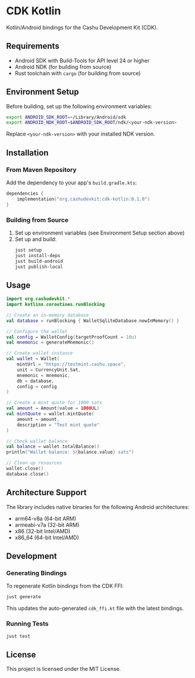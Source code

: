 # CDK Kotlin

Kotlin/Android bindings for the Cashu Development Kit (CDK).

## Requirements

- Android SDK with Build-Tools for API level 24 or higher
- Android NDK (for building from source)
- Rust toolchain with `cargo` (for building from source)

## Environment Setup

Before building, set up the following environment variables:

```bash
export ANDROID_SDK_ROOT=~/Library/Android/sdk
export ANDROID_NDK_ROOT=$ANDROID_SDK_ROOT/ndk/<your-ndk-version>
```

Replace `<your-ndk-version>` with your installed NDK version.

## Installation

### From Maven Repository

Add the dependency to your app's `build.gradle.kts`:

```kotlin
dependencies {
    implementation("org.cashudevkit:cdk-kotlin:0.1.0")
}
```

### Building from Source

1. Set up environment variables (see Environment Setup section above)
2. Set up and build:
   ```bash
   just setup
   just install-deps
   just build-android
   just publish-local
   ```

## Usage

```kotlin
import org.cashudevkit.*
import kotlinx.coroutines.runBlocking

// Create an in-memory database
val database = runBlocking { WalletSqliteDatabase.newInMemory() }

// Configure the wallet
val config = WalletConfig(targetProofCount = 10u)
val mnemonic = generateMnemonic()

// Create wallet instance
val wallet = Wallet(
    mintUrl = "https://testmint.cashu.space",
    unit = CurrencyUnit.Sat,
    mnemonic = mnemonic,
    db = database,
    config = config
)

// Create a mint quote for 1000 sats
val amount = Amount(value = 1000UL)
val mintQuote = wallet.mintQuote(
    amount = amount,
    description = "Test mint quote"
)

// Check wallet balance
val balance = wallet.totalBalance()
println("Wallet balance: ${balance.value} sats")

// Clean up resources
wallet.close()
database.close()
```

## Architecture Support

The library includes native binaries for the following Android architectures:
- arm64-v8a (64-bit ARM)
- armeabi-v7a (32-bit ARM)
- x86 (32-bit Intel/AMD)
- x86_64 (64-bit Intel/AMD)


## Development

### Generating Bindings

To regenerate Kotlin bindings from the CDK FFI:

```bash
just generate
```

This updates the auto-generated `cdk_ffi.kt` file with the latest bindings.

### Running Tests

```bash
just test
```

## License

This project is licensed under the MIT License.